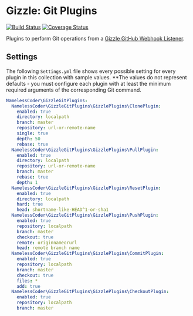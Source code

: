 Gizzle: Git Plugins
===================

[![Build Status](https://img.shields.io/jenkins/s/https/jenkins.fluidtypo3.org/gizzle-git-plugins.svg?style=flat-square)](https://jenkins.fluidtypo3.org/job/gizzle-git-plugins/) [![Coverage Status](https://img.shields.io/coveralls/NamelessCoder/gizzle-git-plugins.svg?style=flat-square)](https://coveralls.io/r/NamelessCoder/gizzle-git-plugins?branch=master)

Plugins to perform Git operations from a [Gizzle GitHub Webhook Listener](https://github.com/NamelessCoder/gizzle).

Settings
--------

The following `Settings.yml` file shows every possible setting for every plugin in this collection with sample values. **The values do not represent defaults - you must configure each plugin with at least the minimum required arguments of the corresponding Git command.

```yaml
NamelessCoder\GizzleGitPlugins:
  NamelessCoder\GizzleGitPlugins\GizzlePlugins\ClonePlugin:
    enabled: true
    directory: localpath
    branch: master
    repository: url-or-remote-name
    single: true
    depth: 50
    rebase: true
  NamelessCoder\GizzleGitPlugins\GizzlePlugins\PullPlugin:
    enabled: true
    directory: localpath
    repository: url-or-remote-name
    branch: master
    rebase: true
    depth: 1
  NamelessCoder\GizzleGitPlugins\GizzlePlugins\ResetPlugin:
    enabled: true
    directory: localpath
    hard: true
    head: shortname-like-HEAD^1-or-sha1
  NamelessCoder\GizzleGitPlugins\GizzlePlugins\PushPlugin:
    enabled: true
    repository: localpath
    branch: master
    checkout: true
    remote: originnameorurl
    head: remote branch name
  NamelessCoder\GizzleGitPlugins\GizzlePlugins\CommitPlugin:
    enabled: true
    repository: localpath
    branch: master
    checkout: true
    files: *
    add: true
  NamelessCoder\GizzleGitPlugins\GizzlePlugins\CheckoutPlugin:
    enabled: true
    repository: localpath
    branch: master
```
